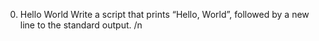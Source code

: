 0. Hello World
Write a script that prints “Hello, World”, followed by a new line to the standard output. /n
